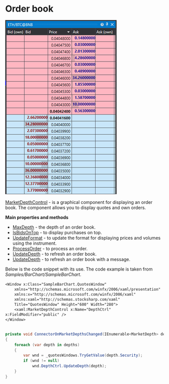 # Order book

![GUI MarketDepthControl](../images/GUI_MarketDepthControl.png)

[MarketDepthControl](../api/StockSharp.Xaml.MarketDepthControl.html) \- is a graphical component for displaying an order book. The component allows you to display quotes and own orders. 

**Main properties and methods**

- [MaxDepth](../api/StockSharp.Xaml.MarketDepthControl.MaxDepth.html) \- the depth of an order book.
- [IsBidsOnTop](../api/StockSharp.Xaml.MarketDepthControl.IsBidsOnTop.html) \- to display purchases on top.
- [UpdateFormat](../api/StockSharp.Xaml.MarketDepthControl.UpdateFormat.html) \- to update the format for displaying prices and volumes using the instrument.
- [ProcessOrder](../api/StockSharp.Xaml.MarketDepthControl.ProcessOrder.html) \- to process an order.
- [UpdateDepth](../api/StockSharp.Xaml.MarketDepthControl.UpdateDepth.html) \- to refresh an order book.
- [UpdateDepth](../api/StockSharp.Xaml.MarketDepthControl.UpdateDepth.html) \- to refresh an order book with a message.

Below is the code snippet with its use. The code example is taken from *Samples\/BarChart\/SampleBarChart*. 

```xaml
<Window x:Class="SampleBarChart.QuotesWindow"
    xmlns="http://schemas.microsoft.com/winfx/2006/xaml/presentation"
    xmlns:x="http://schemas.microsoft.com/winfx/2006/xaml"
    xmlns:xaml="http://schemas.stocksharp.com/xaml"
    Title="QuotesWindow" Height="600" Width="280">
	<xaml:MarketDepthControl x:Name="DepthCtrl" x:FieldModifier="public" />
</Window>
	  				
```
```cs
private void ConnectorOnMarketDepthsChanged(IEnumerable<MarketDepth> depths)
{
	foreach (var depth in depths)
	{
		var wnd = _quotesWindows.TryGetValue(depth.Security);
		if (wnd != null)
			wnd.DepthCtrl.UpdateDepth(depth);
	}
}
	  				
```

